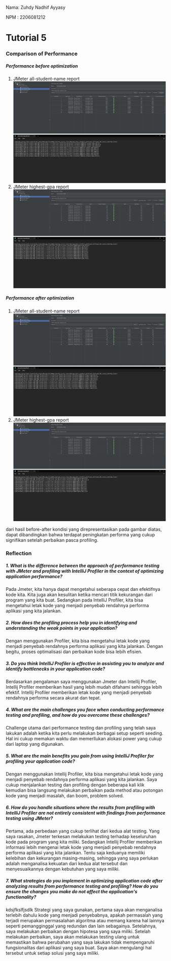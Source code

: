 Nama: Zuhdy Nadhif Ayyasy

NPM : 2206081212

# Tutorial 5

### Comparison of Performance

##### Performance before optimization

1. JMeter all-student-name report
![all-student-name-before](docs/tutorial_5_readme/all-student-name-before.png)
![test_result_2_log_before](docs/tutorial_5_readme/test_result_2_log_before.png)
2. JMeter highest-gpa report
![highest-gpa-before](docs/tutorial_5_readme/highest-gpa-before.png)
![test_result_3_log_before](docs/tutorial_5_readme/test_result_3_log_before.png)

##### Performance after optimization

1. JMeter all-student-name report
![all-student-name-after](docs/tutorial_5_readme/all-student-name-after.png)
![test_result_2_log_after](docs/tutorial_5_readme/test_result_2_log_after.png)
2. JMeter highest-gpa report
![highest-gpa-after](docs/tutorial_5_readme/highest-gpa-after.png)
![test_result_3_log_after](docs/tutorial_5_readme/test_result_3_log_after.png)

dari hasil before-after kondisi yang direpresentasikan pada gambar diatas, dapat dibandingkan bahwa terdapat peningkatan performa yang cukup signifikan setelah perbaikan pasca profiling.

### Reflection

##### 1. What is the difference between the approach of performance testing with JMeter and profiling with IntelliJ Profiler in the context of optimizing application performance?
   Pada Jmeter, kita hanya dapat mengetahui seberapa cepat dan efektifnya kode kita. Kita juga akan kesulitan ketika mencari titik kekurangan dari program yang kita buat. Sedangkan pada IntelliJ Profiler, kita bisa mengetahui letak kode yang menjadi penyebab rendahnya performa aplikasi yang kita jalankan.
##### 2. How does the profiling process help you in identifying and understanding the weak points in your application?
   Dengan menggunakan Profiler, kita bisa mengetahui letak kode yang menjadi penyebab rendahnya performa aplikasi yang kita jalankan. Dengan begitu, proses optimalisasi dan perbaikan kode bisa lebih efisien.
##### 3. Do you think IntelliJ Profiler is effective in assisting you to analyze and identify bottlenecks in your application code?
   Berdasarkan pengalaman saya menggunakan Jmeter dan Intellij Profiler, Intellij Profiler memberikan hasil yang lebih mudah difahami sehingga lebih efektif. Intellij Profiler memberikan letak kode yang menjadi penyebab rendahnya performa secara akurat dan tepat.
##### 4. What are the main challenges you face when conducting performance testing and profiling, and how do you overcome these challenges?
   Challenge utama dari performance testing dan profiling yang telah saya lakukan adalah ketika kita perlu melakukan berbagai setup seperti seeding. Hal ini cukup memakan waktu dan memerllukan alokasi power yang cukup dari laptop yang digunakan.
##### 5. What are the main benefits you gain from using IntelliJ Profiler for profiling your application code?
   Dengan menggunakan Intellij Profiler, kita bisa mengetahui letak kode yang menjadi penyebab rendahnya performa aplikasi yang kita jalankan. Saya cukup menjalankan testing dan profiling dengan beberapa kali klik kemudian bisa langsung melakukan perbaikan pada method atau potongan kode yang menjadi masalah, dan boom, problem solved.
##### 6. How do you handle situations where the results from profiling with IntelliJ Profiler are not entirely consistent with findings from performance testing using JMeter?
   Pertama, ada perbedaan yang cukup terlihat dari kedua alat testing. Yang saya rasakan, Jmeter terkesan melakukan testing terhadap keseluruhan kode pada program yang kita miliki. Sedangkan Intellij Profiler memberikan informasi lebih mengenai letak kode yang menjadi penyebab rendahnya performa aplikasi yang kita jalankan. Tentu saja keduanya memiliki kelebihan dan kekurangan masing-masing, sehingga yang saya perlukan adalah menganalisa kekuatan dari kedua alat tersebut dan menyesuaikannya dengan kebutuhan yang saya miliki.
##### 7. What strategies do you implement in optimizing application code after analyzing results from performance testing and profiling? How do you ensure the changes you make do not affect the application's functionality?
   kdsjfkslfjsdlk Strategi yang saya gunakan, pertama saya akan menganalisa terlebih dahulu kode yang menjadi penyebabnya, apakah permasalah yang terjadi merupakan permasalahan algoritma atau memang karena hal lainnya seperti pemangginggal yang redundan dan lain sebagainya. Setelahnya, saya melakukan perbaikan dengan hipotesa yang saya miliki. Setelah melakukan perbaikan, saya akan melakukan testing ulang untuk memastikan bahwa perubahan yang saya lakukan tidak mempengaruhi fungsionalitas dari aplikasi yang saya buat. Saya akan mengulangi hal tersebut untuk setiap solusi yang saya miliki.